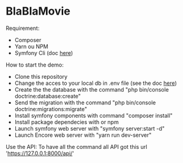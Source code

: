 # BlaBlaMovie

Requirement: 
- Composer
- Yarn ou NPM
- Symfony Cli (doc  <a href="https://symfony.com/download">here</a>) 

How to start the demo:
  - Clone this repository
  - Change the acces to your local db in .env file (see the doc <a href="https://symfony.com/doc/current/doctrine.html#configuring-the-database">here</a>)
  - Create the the database with the command "php bin/console doctrine:database:create"
  - Send the migration with the command "php bin/console doctrine:migrations:migrate"
  - Install symfony components with command "composer install"
  - Install package dependecies with or npm
  - Launch symfony web server with "symfony server:start -d"
  - Launch Encore web server with "yarn run dev-server"
 
 
Use the API: 
  To have all the command all API got this url 'https://127.0.0.1:8000/api/'
